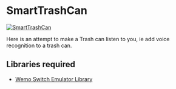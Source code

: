 # SmartTrashCan


[![SmartTrashCan](https://img.youtube.com/vi/BBDi1uOJqV8/0.jpg)](https://www.youtube.com/watch?v=BBDi1uOJqV8)

Here is an attempt to make a Trash can listen to you, ie add voice recognition to a trash can.

## Libraries required
* [Wemo Switch Emulator Library](https://github.com/witnessmenow/esp8266-alexa-wemo-emulator)
